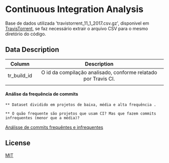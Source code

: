 # Continuous Integration Analysis

Base de dados utilizada  'travistorrent_11_1_2017.csv.gz',  disponivel em <a href="https://travistorrent.testroots.org/page_access/">TravisTorrent</a>, se faz necessário extrair o arquivo CSV para o mesmo diretório do código.

## Data Description
|Column       |Description |
|-------------|:--------------------------------:|
|tr_build_id  | O id da compilação analisado, conforme relatado por Travis CI.|
|||

#### Análise da frequência de commits
    ** Dataset dividido em projetos de baixa, média e alta frequência .
    
    ** O quão frequente são projetos que usam CI? Mas que fazem commits infrequentes (menor que a média)?
<a href="https://github.com/wagnerfns/ci-analysis/blob/master/question_01_-_02/An%C3%A1lise%20da%20frequ%C3%AAncia%20de%20commits%20.ipynb">Análisse de commits frequêntes e infrequentes</a>


##  License

<a href="https://github.com/wagnerfns/ci-analysis/blob/master/LICENSE">MIT</a>